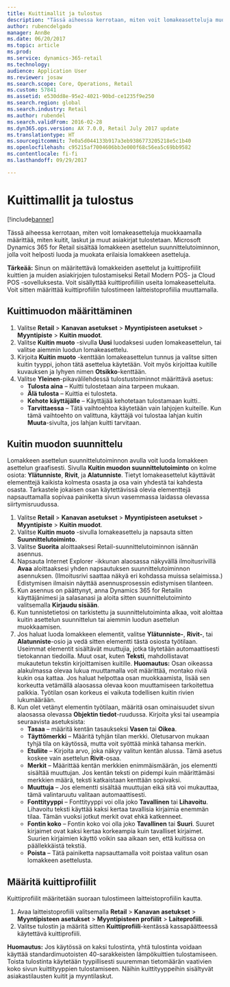 ```yaml
---
title: Kuittimallit ja tulostus
description: "Tässä aiheessa kerrotaan, miten voit lomakeasetteluja muokkaamalla määrittää, miten kuitit, laskut ja muut asiakirjat tulostetaan. Microsoft Dynamics 365 for Retail sisältää lomakkeen asettelun suunnittelutoiminnon, jolla voit helposti luoda ja muokata erilaisia lomakkeen asetteluja."
author: rubencdelgado
manager: AnnBe
ms.date: 06/20/2017
ms.topic: article
ms.prod: 
ms.service: dynamics-365-retail
ms.technology: 
audience: Application User
ms.reviewer: josaw
ms.search.scope: Core, Operations, Retail
ms.custom: 57841
ms.assetid: e530dd8e-95e2-4021-90bd-ce1235f9e250
ms.search.region: global
ms.search.industry: Retail
ms.author: rubendel
ms.search.validFrom: 2016-02-28
ms.dyn365.ops.version: AX 7.0.0, Retail July 2017 update
ms.translationtype: HT
ms.sourcegitcommit: 7e0a5d044133b917a3eb9386773205218e5c1b40
ms.openlocfilehash: c95215af7004606bb3e000f68c56ea5c69bb9582
ms.contentlocale: fi-fi
ms.lasthandoff: 09/29/2017

---
```


# <a name="receipt-templates-and-printing"></a>Kuittimallit ja tulostus

[!include[banner](includes/banner.md)]


Tässä aiheessa kerrotaan, miten voit lomakeasetteluja muokkaamalla määrittää, miten kuitit, laskut ja muut asiakirjat tulostetaan. Microsoft Dynamics 365 for Retail sisältää lomakkeen asettelun suunnittelutoiminnon, jolla voit helposti luoda ja muokata erilaisia lomakkeen asetteluja.

**Tärkeää:** Sinun on määritettävä lomakkeiden asettelut ja kuittiprofiilit kuittien ja muiden asiakirjojen tulostamiseksi Retail Modern POS- ja Cloud POS -sovelluksesta. Voit sisällyttää kuittiprofiiliin useita lomakeasetteluita. Voit sitten määrittää kuittiprofiilin tulostimeen laitteistoprofiilia muuttamalla.

## <a name="set-up-a-receipt-format"></a>Kuittimuodon määrittäminen
1.  Valitse **Retail** &gt; **Kanavan asetukset** &gt; **Myyntipisteen asetukset** &gt; **Myyntipiste** &gt; **Kuitin muodot**.
2.  Valitse **Kuitin muoto** -sivulla **Uusi** luodaksesi uuden lomakeasettelun, tai valitse aiemmin luodun lomakeasettelu.
3.  Kirjoita **Kuitin muoto** -kenttään lomakeasettelun tunnus ja valitse sitten kuitin tyyppi, johon tätä asettelua käytetään. Voit myös kirjoittaa kuitille kuvauksen ja lyhyen nimen **Otsikko**-kenttään.
4.  Valitse **Yleinen**-pikavälilehdessä tulostustoiminnot määrittävä asetus:
    -   **Tulosta aina** – Kuitti tulostetaan aina tarpeen mukaan.
    -   **Älä tulosta** – Kuittia ei tulosteta.
    -   **Kehote käyttäjälle** – Käyttäjää kehotetaan tulostamaan kuitti..
    -   **Tarvittaessa** – Tätä vaihtoehtoa käytetään vain lahjojen kuiteille. Kun tämä vaihtoehto on valittuna, käyttäjä voi tulostaa lahjan kuitin **Muuta**-sivulta, jos lahjan kuitti tarvitaan.

## <a name="design-a-receipt-format"></a>Kuitin muodon suunnittelu
Lomakkeen asettelun suunnittelutoiminnon avulla voit luoda lomakkeen asettelun graafisesti. Sivulla **Kuitin muodon suunnittelutoiminto** on kolme osiota: **Ylätunniste**, **Rivit**, ja **Alatunniste**. Tietyt lomakeasettelut käyttävät elementtejä kaikista kolmesta osasta ja osa vain yhdestä tai kahdesta osasta. Tarkastele jokaisen osan käytettävissä olevia elementtejä napsauttamalla sopivaa painiketta sivun vasemmassa laidassa olevassa siirtymisruudussa.

1.  Valitse **Retail** &gt; **Kanavan asetukset** &gt; **Myyntipisteen asetukset** &gt; **Myyntipiste** &gt; **Kuitin muodot**.
2.  Valitse **Kuitin muoto** -sivulla lomakeasettelu ja napsauta sitten **Suunnittelutoiminto**.
3.  Valitse **Suorita** aloittaaksesi Retail-suunnittelutoiminnon isännän asennus.
4.  Napsauta Internet Explorer -ikkunan alaosassa näkyvällä ilmoitusrivillä **Avaa** aloittaaksesi yhden napsautuksen suunnittelutoiminnon asennuksen. (Ilmoitusrivi saattaa näkyä eri kohdassa muissa selaimissa.) Edistymisen ilmaisin näyttää asennusprosessin edistymisen tilanteen.
5.  Kun asennus on päättynyt, anna Dynamics 365 for Retailin käyttäjänimesi ja salasanasi ja aloita sitten suunnittelutoiminto valitsemalla **Kirjaudu sisään**.
6.  Kun tunnistetietosi on tarkistettu ja suunnittelutoiminta alkaa, voit aloittaa kuitin asettelun suunnittelun tai aiemmin luodun asettelun muokkaamisen.
7.  Jos haluat luoda lomakkeen elementit, valitse **Ylätunniste-**, **Rivit-**, tai **Alatunniste**-osio ja vedä sitten elementti tästä osiosta työtilaan. Useimmat elementit sisältävät muuttujia, jotka täytetään automaattisesti tietokannan tiedoilla. Muut osat, kuten **Teksti**, mahdollistavat mukautetun tekstin kirjoittamisen kuitille. **Huomautus:** Osan oikeassa alakulmassa olevaa lukua muuttamalla voit määrittää, montako riviä kukin osa kattaa. Jos haluat helpottaa osan muokkaamista, lisää sen korkeutta vetämällä alaosassa olevaa koon muuttamiseen tarkoitettua palkkia. Työtilan osan korkeus ei vaikuta todellisen kuitin rivien lukumäärään.
8.  Kun olet vetänyt elementin työtilaan, määritä osan ominaisuudet sivun alaosassa olevassa **Objektin tiedot**-ruudussa. Kirjoita yksi tai useampia seuraavista asetuksista:
    -   **Tasaa** – määritä kentän tasaukseksi **Vasen** tai **Oikea**.
    -   **Täyttömerkki** – Määritä tyhjän tilan merkki. Oletusarvon mukaan tyhjä tila on käytössä, mutta voit syöttää minkä tahansa merkin.
    -   **Etuliite** – Kirjoita arvo, joka näkyy valitun kentän alussa. Tämä asetus koskee vain asettelun **Rivit**-osaa.
    -   **Merkit** – Määrittää kentän merkkien enimmäismäärän, jos elementti sisältää muuttujan. Jos kentän teksti on pidempi kuin määrittämäsi merkkien määrä, teksti katkaistaan kenttään sopivaksi.
    -   **Muuttuja** – Jos elementti sisältää muuttujan eikä sitä voi mukauttaa, tämä valintaruutu valitaan automaattisesti.
    -   **Fonttityyppi** – Fonttityyppi voi olla joko **Tavallinen** tai **Lihavoitu**. Lihavoitu teksti käyttää kaksi kertaa tavallisia kirjaimia enemmän tilaa. Tämän vuoksi jotkut merkit ovat ehkä katkenneet.
    -   **Fontin koko** – Fontin koko voi olla joko **Tavallinen** tai **Suuri**. Suuret kirjaimet ovat kaksi kertaa korkeampia kuin tavalliset kirjaimet. Suurien kirjaimien käyttö voikin saa aikaan sen, että kuitissa on päällekkäistä tekstiä.
    -   **Poista** – Tätä painiketta napsauttamalla voit poistaa valitun osan lomakkeen asettelusta.

## <a name="assign-receipt-profiles"></a>Määritä kuittiprofiilit
Kuittiprofiilit määritetään suoraan tulostimeen laitteistoprofiilin kautta.

1.  Avaa laitteistoprofiili valitsemalla **Retail** &gt; **Kanavan asetukset** &gt; **Myyntipisteen asetukset** &gt; **Myyntipisteen profiilit** &gt; **Laiteprofiili**.
2.  Valitse tulostin ja määritä sitten **Kuittiprofiili**-kentässä kassapäätteessä käytettävä kuittiprofiili.

**Huomautus:** Jos käytössä on kaksi tulostinta, yhtä tulostinta voidaan käyttää standardimuotoisten 40-sarakkeisten lämpökuittien tulostamiseen. Toista tulostinta käytetään tyypillisesti suuremman tietomäärän vaativien koko sivun kuittityyppien tulostamiseen. Näihin kuittityyppeihin sisältyvät asiakastilausten kuitit ja myyntilaskut.




